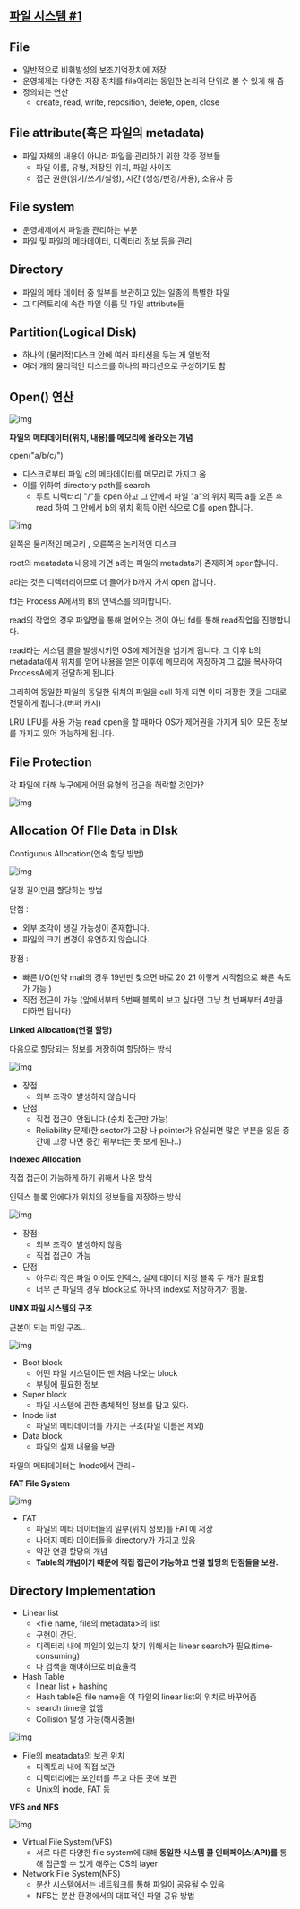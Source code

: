 ## [파일 시스템 #1](https://core.ewha.ac.kr/publicview/C0101020140516150939191200?vmode=f)

## **File**

- 일반적으로 비휘발성의 보조기억장치에 저장
- 운영체제는 다양한 저장 장치를 file이라는 동일한 논리적 단위로 볼 수 있게 해 줌
- 정의되는 연산
  - create, read, write, reposition, delete, open, close 

## **File attribute**(혹은 파일의 metadata)

- 파일 자체의 내용이 아니라 파일을 관리하기 위한 각종 정보들
  - 파일 이름, 유형, 저장된 위치, 파일 사이즈
  - 접근 권한(읽기/쓰기/실행), 시간 (생성/변경/사용), 소유자 등

## **File system**

- 운영체제에서 파일을 관리하는 부분
- 파일 및 파일의 메타데이터, 디렉터리 정보 등을 관리

## **Directory**

- 파일의 메타 데이터 중 일부를 보관하고 있는 일종의 특별한 파일
- 그 디렉토리에 속한 파일 이름 및 파일 attribute들 

## **Partition(Logical Disk)**

- 하나의 (물리적)디스크 안에 여러 파티션을 두는 게 일반적
- 여러 개의 물리적인 디스크를 하나의 파티션으로 구성하기도 함

## Open() 연산

![img](https://blog.kakaocdn.net/dn/chU7kl/btrB7cwldsl/KKGOeJFFdXnElsqndyn0CK/img.png)

**파일의 메타데이터(위치, 내용)를 메모리에 올라오는 개념**

open("a/b/c/")

- 디스크로부터 파일 c의 메타데이터를 메모리로 가지고 옴
- 이를 위하여 directory path를 search
  - 루트 디렉터리 "/"를 open 하고 그 안에서 파일 "a"의 위치 획득 a를 오픈 후 read 하여 그 안에서 b의 위치 획득 이런 식으로 C를 open 합니다.

![img](https://blog.kakaocdn.net/dn/McDOk/btrB8Yk7Q3O/fgOBAoVJToacvXt3kpefOK/img.png)

왼쪽은 물리적인 메모리 , 오른쪽은 논리적인 디스크

root의 meatadata 내용에 가면 a라는 파일의 metadata가 존재하여 open합니다. 

a라는 것은 디렉터리이므로 더 들어가 b까지 가서 open 합니다.

fd는 Process A에서의 B의 인덱스를 의미합니다.



read의 작업의 경우 파일명을 통해 얻어오는 것이 아닌 fd를 통해 read작업을 진행합니다.

read라는 시스템 콜을 발생시키면 OS에 제어권을 넘기게 됩니다. 그 이후 b의 metadata에서 위치를 얻어 내용을 얻은 이후에 메모리에 저장하여 그 값을 복사하여 ProcessA에게 전달하게 됩니다.

그리하여 동일한 파일의 동일한 위치의 파일을 call 하게 되면 이미 저장한 것을 그대로 전달하게 됩니다.(버퍼 캐시)

LRU LFU를 사용 가능 read open을 할 때마다 OS가 제어권을 가지게 되어 모든 정보를 가지고 있어 가능하게 됩니다.



## **File Protection**

각 파일에 대해 누구에게 어떤 유형의 접근을 허락할 것인가?

![img](https://blog.kakaocdn.net/dn/n7cMk/btrB8QzNmkQ/mlp86kTDByK6AGKVuk2gA1/img.png)



## **Allocation Of FIle Data in DIsk**

Contiguous Allocation﻿(연속 할당 방법)

![img](https://blog.kakaocdn.net/dn/KLgvD/btrCas6v7al/MOvWS53tYTOanZi2gmJJyk/img.png)


일정 길이만큼 할당하는 방법

단점 :

- 외부 조각이 생길 가능성이 존재합니다. 
- 파일의 크기 변경이 유연하지 않습니다.

장점 : 

- 빠른 I/O(만약 mail의 경우 19번만 찾으면 바로 20 21 이렇게 시작함으로 빠른 속도가 가능 )
- 직접 접근이 가능 (앞에서부터 5번째 블록이 보고 싶다면 그냥 첫 번째부터 4만큼 더하면 됩니다)



**Linked Allocation(연결 할당)**



다음으로 할당되는 정보를 저장하여 할당하는 방식

![img](https://blog.kakaocdn.net/dn/cxp3Hp/btrCdIg66SN/h6dzgeXISjU9hZ9qPYnuu1/img.png)

- 장점
  - 외부 조각이 발생하지 않습니다
- 단점
  - 직접 접근이 안됩니다.(순차 접근만 가능)
  - Reliability 문제(한 sector가 고장 나 pointer가 유실되면 많은 부분을 잃음 중간에 고장 나면 중간 뒤부터는 못 보게 된다..)

**Indexed Allocation**

직접 접근이 가능하게 하기 위해서 나온 방식

인덱스 블록 안에다가 위치의 정보들을 저장하는 방식

![img](https://blog.kakaocdn.net/dn/crH2rY/btrCdJf0JSK/23o3NQ6nh7kkkElpJhzKU0/img.png)



- 장점
  - 외부 조각이 발생하지 않음
  - 직접 접근이 가능
- 단점
  - 아무리 작은 파일 이어도 인덱스, 실제 데이터 저장 블록 두 개가 필요함
  - 너무 큰 파일의 경우 block으로 하나의 index로 저장하기가 힘듦.



**UNIX 파일 시스템의 구조**

근본이 되는 파일 구조..

![img](https://blog.kakaocdn.net/dn/ILhQo/btrB9t6hdzx/g2DMD4cTQAebaPJw0zWq9k/img.png)

- Boot block
  - 어떤 파일 시스템이든 맨 처음 나오는 block
  - 부팅에 필요한 정보
- Super block
  - 파일 시스템에 관한 총체적인 정보를 담고 있다.
- Inode list
  - 파일의 메타데이터를 가지는 구조(파일 이름은 제외)
- Data block
  - 파일의 실제 내용을 보관

파일의 메타데이터는 Inode에서 관리~



**FAT File System**

![img](https://blog.kakaocdn.net/dn/b540p2/btrCdI9fiI8/n1KUmVYq2xoT9zVCQyVccK/img.png)

- FAT
  - 파일의 메타 데이터들의 일부(위치 정보)를 FAT에 저장
  - 나머지 메타 데이터들을 directory가 가지고 있음
  - 약간 연결 할당의 개념
  - **Table의 개념이기 때문에 직접 접근이 가능하고 연결 할당의 단점들을 보완.**



## **Directory Implementation**

- Linear list
  - <file name, file의 metadata>의 list
  - 구현이 간단.
  - 디렉터리 내에 파일이 있는지 찾기 위해서는 linear search가 필요(time-consuming)
  -  다 검색을 해야하므로 비효율적
- Hash Table
  - linear list + hashing
  - Hash table은 file name을 이 파일의 linear list의 위치로 바꾸어줌
  - search time을 없앰
  - Collision 발생 가능(해시충돌)

![img](https://blog.kakaocdn.net/dn/szTLc/btrB7OiOsye/kCCpgUYScLlOFvlI71cP60/img.png)

- File의 meatadata의 보관 위치
  - 디렉토리 내에 직접 보관
  - 디렉터리에는 포인터를 두고 다른 곳에 보관
  - Unix의 inode, FAT 등

**VFS and NFS**

![img](https://blog.kakaocdn.net/dn/nEb7M/btrCakVE25R/To7f1Tn1gnqynMjbGqkko0/img.png)

- Virtual File System(VFS)
  - 서로 다른 다양한 file system에 대해 **동일한 시스템 콜 인터페이스(API)를** 통해 접근할 수 있게 해주는 OS의 layer
- Network File System(NFS)
  - 분산 시스템에서는 네트워크를 통해 파일이 공유될 수 있음
  - NFS는 분산 환경에서의 대표적인 파일 공유 방법
